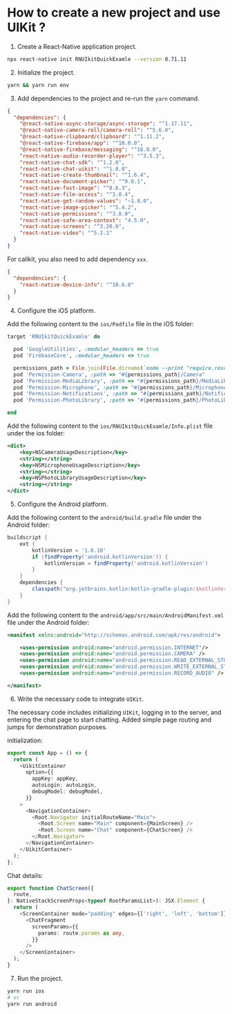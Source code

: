 # How to create a new project and use UIKit ?

1. Create a React-Native application project.

```sh
npx react-native init RNUIkitQuickExamle --version 0.71.11
```

2. Initialize the project.

```sh
yarn && yarn run env
```

3. Add dependencies to the project and re-run the `yarn` command.

```json
{
  "dependencies": {
    "@react-native-async-storage/async-storage": "^1.17.11",
    "@react-native-camera-roll/camera-roll": "^5.6.0",
    "@react-native-clipboard/clipboard": "^1.11.2",
    "@react-native-firebase/app": "^18.0.0",
    "@react-native-firebase/messaging": "^18.0.0",
    "react-native-audio-recorder-player": "^3.5.3",
    "react-native-chat-sdk": "^1.2.0",
    "react-native-chat-uikit": "^1.0.0",
    "react-native-create-thumbnail": "^1.6.4",
    "react-native-document-picker": "^9.0.1",
    "react-native-fast-image": "^8.6.3",
    "react-native-file-access": "^3.0.4",
    "react-native-get-random-values": "~1.8.0",
    "react-native-image-picker": "^5.4.2",
    "react-native-permissions": "^3.8.0",
    "react-native-safe-area-context": "4.5.0",
    "react-native-screens": "^3.20.0",
    "react-native-video": "^5.2.1"
  }
}
```

For callkit, you also need to add dependency `xxx`.

```json
{
  "dependencies": {
    "react-native-device-info": "^10.6.0"
  }
}
```

4. Configure the iOS platform.

Add the following content to the `ios/Podfile` file in the iOS folder:

```ruby
target 'RNUIkitQuickExamle' do

  pod 'GoogleUtilities', :modular_headers => true
  pod 'FirebaseCore', :modular_headers => true

  permissions_path = File.join(File.dirname(`node --print "require.resolve('react-native-permissions/package.json')"`), "ios")
  pod 'Permission-Camera', :path => "#{permissions_path}/Camera"
  pod 'Permission-MediaLibrary', :path => "#{permissions_path}/MediaLibrary"
  pod 'Permission-Microphone', :path => "#{permissions_path}/Microphone"
  pod 'Permission-Notifications', :path => "#{permissions_path}/Notifications"
  pod 'Permission-PhotoLibrary', :path => "#{permissions_path}/PhotoLibrary"

end

```

Add the following content to the `ios/RNUIkitQuickExamle/Info.plist` file under the ios folder:

```xml
<dict>
	<key>NSCameraUsageDescription</key>
	<string></string>
	<key>NSMicrophoneUsageDescription</key>
	<string></string>
	<key>NSPhotoLibraryUsageDescription</key>
	<string></string>
</dict>
```

5. Configure the Android platform.

Add the following content to the `android/build.gradle` file under the Android folder:

```groovy
buildscript {
    ext {
        kotlinVersion = '1.6.10'
        if (findProperty('android.kotlinVersion')) {
            kotlinVersion = findProperty('android.kotlinVersion')
        }
    }
    dependencies {
        classpath("org.jetbrains.kotlin:kotlin-gradle-plugin:$kotlinVersion")
    }
}
```

Add the following content to the `android/app/src/main/AndroidManifest.xml` file under the Android folder:

```xml
<manifest xmlns:android="http://schemas.android.com/apk/res/android">

    <uses-permission android:name="android.permission.INTERNET"/>
    <uses-permission android:name="android.permission.CAMERA" />
    <uses-permission android:name="android.permission.READ_EXTERNAL_STORAGE" />
    <uses-permission android:name="android.permission.WRITE_EXTERNAL_STORAGE" />
    <uses-permission android:name="android.permission.RECORD_AUDIO" />

</manifest>
```

6. Write the necessary code to integrate `UIKit`.

The necessary code includes initializing `UIKit`, logging in to the server, and entering the chat page to start chatting. Added simple page routing and jumps for demonstration purposes.

initialization:

```typescript
export const App = () => {
  return (
    <UikitContainer
      option={{
        appKey: appKey,
        autoLogin: autoLogin,
        debugModel: debugModel,
      }}
    >
      <NavigationContainer>
        <Root.Navigator initialRouteName="Main">
          <Root.Screen name="Main" component={MainScreen} />
          <Root.Screen name="Chat" component={ChatScreen} />
        </Root.Navigator>
      </NavigationContainer>
    </UikitContainer>
  );
};
```

Chat details:

```typescript
export function ChatScreen({
  route,
}: NativeStackScreenProps<typeof RootParamsList>): JSX.Element {
  return (
    <ScreenContainer mode="padding" edges={['right', 'left', 'bottom']}>
      <ChatFragment
        screenParams={{
          params: route.params as any,
        }}
      />
    </ScreenContainer>
  );
}
```

7. Run the project.

```sh
yarn run ios
# or
yarn run android
```
